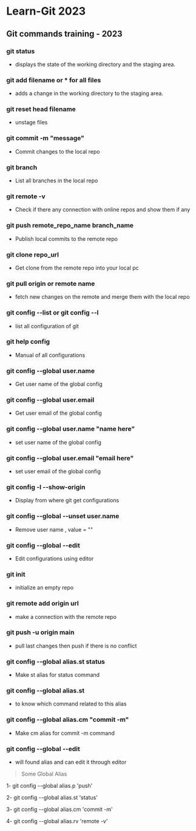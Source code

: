 # Learn-Git 2023

## Git commands training - 2023

### git status

- displays the state of the working directory and the staging area.

### git add filename or \* for all files

- adds a change in the working directory to the staging area.

### git reset head filename

- unstage files

### git commit -m "message"

- Commit changes to the local repo

### git branch

- List all branches in the local repo

### git remote -v

- Check if there any connection with online repos and show them if any

### git push remote_repo_name branch_name

- Publish local commits to the remote repo

### git clone repo_url

- Get clone from the remote repo into your local pc

### git pull origin or remote name

- fetch new changes on the remote and merge them with the local repo

### git config --list or git config --l

- list all configuration of git

### git help config

- Manual of all configurations

### git config --global user.name

- Get user name of the global config

### git config --global user.email

- Get user email of the global config

### git config --global user.name "name here"

- set user name of the global config

### git config --global user.email "email here"

- set user email of the global config

### git config -l --show-origin

- Display from where git get configurations

### git config --global --unset user.name

- Remove user name , value = ""

### git config --global --edit

- Edit configurations using editor

### git init

- initialize an empty repo

### git remote add origin url

- make a connection with the remote repo

### git push -u origin main

- pull last changes then push if there is no conflict

### git config --global alias.st status

- Make st alias for status command

### git config --global alias.st 

- to know which command related to this alias

### git config --global alias.cm "commit -m"

- Make cm alias for commit -m command

### git config --global --edit

- will found alias and can edit it through editor

> Some Global Alias

1- git config --global alias.p 'push'

2- git config --global alias.st 'status'

3- git config --global alias.cm 'commit -m'

4- git config --global alias.rv 'remote -v'

